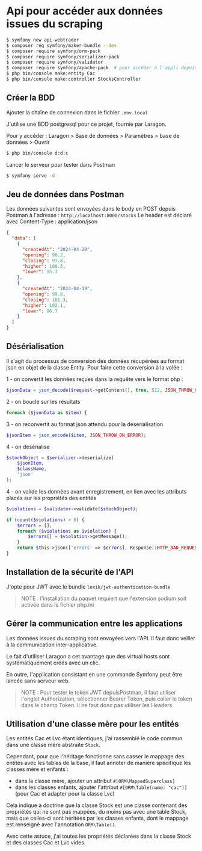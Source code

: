 # Api pour accéder aux données issues du scraping

```bash
$ symfony new api-webtrader
$ composer req symfony/maker-bundle --dev
$ composer require symfony/orm-pack
$ composer require symfony/serializer-pack
$ composer require symfony/validator
$ composer require symfony/apache-pack  # pour accéder à l'appli depuis Laragon
$ php bin/console make:entity Cac
$ php bin/console make:controller StocksController
```

## Créer la BDD

Ajouter la chaîne de connexion dans le fichier `.env.local`

J'utilise une BDD postgresql pour ce projet, fournie par Laragon.

Pour y accéder : Laragon > Base de données > Paramètres > base de données > Ouvrir

```bash
$ php bin/console d:d:c
```

Lancer le serveur pour tester dans Postman

```bash
$ symfony serve -d
```

## Jeu de données dans Postman

Les données suivantes sont envoyées dans le body en POST depuis Postman à l'adresse : `http://localhost:8000/stocks`
Le header est déclaré avec Content-Type : application/json

```json
{
  "data": [
    {
      "createdAt": "2024-04-20",
      "opening": 98.2,
      "closing": 97.8,
      "higher": 100.5,
      "lower": 95.3
    },
    {
      "createdAt": "2024-04-19",
      "opening": 99.8,
      "closing": 101.3,
      "higher": 102.1,
      "lower": 96.7
    }
  ]
}
```

## Désérialisation

Il s'agit du processus de conversion des données récupérées au format json en objet de la classe Entity.
Pour faire cette conversion à la volée :

1 - on convertit les données reçues dans la requête vers le format php :

```php
$jsonData = json_decode($request->getContent(), true, 512, JSON_THROW_ON_ERROR);
```

2 - on boucle sur les résultats

```php
foreach ($jsonData as $item) {
```

3 - on reconvertit au format json attendu pour la désérialisation

```php
$jsonItem = json_encode($item, JSON_THROW_ON_ERROR);
```

4 - on désérialise

```php
$stockObject = $serializer->deserialize(
    $jsonItem,
    $className,
    'json'
);
```

4 - on valide les données avant enregistrement, en lien avec les attributs placés sur les propriétés des entités

```php
$violations = $validator->validate($stockObject);

if (count($violations) > 0) {
    $errors = [];
    foreach ($violations as $violation) {
        $errors[] = $violation->getMessage();
    }
    return $this->json(['errors' => $errors], Response::HTTP_BAD_REQUEST);
}
```

## Installation de la sécurité de l'API

J'opte pour JWT avec le bundle `lexik/jwt-authentication-bundle`

>NOTE : l'installation du paquet requiert que l'extension sodium soit activée dans le fichier php.ini

## Gérer la communication entre les applications

Les données issues du scraping sont envoyées vers l'API. Il faut donc veiller à la communication inter-applicative.

Le fait d'utiliser Laragon a cet avantage que des virtual hosts sont systématiquement créés avec un clic.

En outre, l'application consistant en une commande Symfony peut être lancée sans serveur web.

>NOTE : Pour tester le token JWT depuisPostman, il faut utiliser l'onglet Authorization, sélectionner
> Bearer Token, puis coller le token dans le champ Token. Il ne faut donc pas utiliser les Headers

## Utilisation d'une classe mère pour les entités

Les entités Cac et Lvc étant identiques, j'ai rassemblé le code commun dans une classe mère abstraite `Stock`.

Cependant, pour que l'héritage fonctionne sans casser le mappage des entités avec les tables de la base,
il faut annoter de manière spécifique les classes mère et enfants :

- dans la classe mère, ajouter un attribut `#[ORM\MappedSuperclass]` 
- dans les classes enfants, ajouter l'attribut `#[ORM\Table(name: "cac")]` (pour Cac et adapter pour la classe Lvc)

Cela indique à doctrine que la classe Stock est une classe contenant des propriétés qui ne sont pas mappées,
du moins pas avec une table Stock, mais que celles-ci sont héritées par les classes enfants,
dont le mappage est renseigné avec l'annotation `ORM\Table()`.

Avec cette astuce, j'ai toutes les propriétés déclarées dans la classe Stock et des classes Cac et Lvc vides.